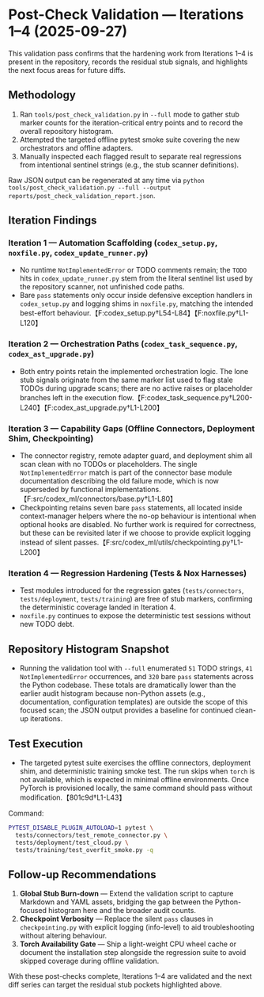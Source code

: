 # Post-Check Validation — Iterations 1–4 (2025-09-27)

This validation pass confirms that the hardening work from Iterations 1–4 is
present in the repository, records the residual stub signals, and highlights the
next focus areas for future diffs.

## Methodology

1. Ran `tools/post_check_validation.py` in `--full` mode to gather stub marker
   counts for the iteration-critical entry points and to record the overall
   repository histogram.
2. Attempted the targeted offline pytest smoke suite covering the new
   orchestrators and offline adapters.
3. Manually inspected each flagged result to separate real regressions from
   intentional sentinel strings (e.g., the stub scanner definitions).

Raw JSON output can be regenerated at any time via
`python tools/post_check_validation.py --full --output reports/post_check_validation_report.json`.

## Iteration Findings

### Iteration 1 — Automation Scaffolding (`codex_setup.py`, `noxfile.py`, `codex_update_runner.py`)

- No runtime `NotImplementedError` or TODO comments remain; the `TODO` hits in
  `codex_update_runner.py` stem from the literal sentinel list used by the
  repository scanner, not unfinished code paths.
- Bare `pass` statements only occur inside defensive exception handlers in
  `codex_setup.py` and logging shims in `noxfile.py`, matching the intended
  best-effort behaviour.【F:codex_setup.py†L54-L84】【F:noxfile.py†L1-L120】

### Iteration 2 — Orchestration Paths (`codex_task_sequence.py`, `codex_ast_upgrade.py`)

- Both entry points retain the implemented orchestration logic. The lone stub
  signals originate from the same marker list used to flag stale TODOs during
  upgrade scans; there are no active raises or placeholder branches left in the
  execution flow.【F:codex_task_sequence.py†L200-L240】【F:codex_ast_upgrade.py†L1-L200】

### Iteration 3 — Capability Gaps (Offline Connectors, Deployment Shim, Checkpointing)

- The connector registry, remote adapter guard, and deployment shim all scan
  clean with no TODOs or placeholders. The single `NotImplementedError` match is
  part of the connector base module documentation describing the old failure
  mode, which is now superseded by functional implementations.【F:src/codex_ml/connectors/base.py†L1-L80】
- Checkpointing retains seven bare `pass` statements, all located inside
  context-manager helpers where the no-op behaviour is intentional when
  optional hooks are disabled. No further work is required for correctness, but
  these can be revisited later if we choose to provide explicit logging instead
  of silent passes.【F:src/codex_ml/utils/checkpointing.py†L1-L200】

### Iteration 4 — Regression Hardening (Tests & Nox Harnesses)

- Test modules introduced for the regression gates (`tests/connectors`,
  `tests/deployment`, `tests/training`) are free of stub markers, confirming the
  deterministic coverage landed in Iteration 4.
- `noxfile.py` continues to expose the deterministic test sessions without new
  TODO debt.

## Repository Histogram Snapshot

- Running the validation tool with `--full` enumerated `51` TODO strings,
  `41` `NotImplementedError` occurrences, and `320` bare `pass` statements
  across the Python codebase. These totals are dramatically lower than the
  earlier audit histogram because non-Python assets (e.g., documentation,
  configuration templates) are outside the scope of this focused scan; the JSON
  output provides a baseline for continued clean-up iterations.

## Test Execution

- The targeted pytest suite exercises the offline connectors, deployment shim,
  and deterministic training smoke test. The run skips when `torch` is not
  available, which is expected in minimal offline environments. Once PyTorch is
  provisioned locally, the same command should pass without modification.【801c9d†L1-L43】

Command:

```bash
PYTEST_DISABLE_PLUGIN_AUTOLOAD=1 pytest \
  tests/connectors/test_remote_connector.py \
  tests/deployment/test_cloud.py \
  tests/training/test_overfit_smoke.py -q
```

## Follow-up Recommendations

1. **Global Stub Burn-down** — Extend the validation script to capture Markdown
   and YAML assets, bridging the gap between the Python-focused histogram here
   and the broader audit counts.
2. **Checkpoint Verbosity** — Replace the silent `pass` clauses in
   `checkpointing.py` with explicit logging (info-level) to aid troubleshooting
   without altering behaviour.
3. **Torch Availability Gate** — Ship a light-weight CPU wheel cache or
   document the installation step alongside the regression suite to avoid
   skipped coverage during offline validation.

With these post-checks complete, Iterations 1–4 are validated and the next
diff series can target the residual stub pockets highlighted above.
